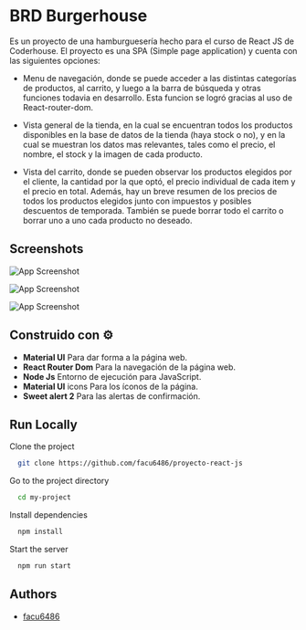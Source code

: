 
# BRD Burgerhouse

Es un proyecto de una hamburguesería hecho para el curso de React JS de Coderhouse. El proyecto es una SPA (Simple page application) y cuenta con las siguientes opciones:

- Menu de navegación, donde se puede acceder a las distintas categorías de productos, al carrito, y luego a la barra de búsqueda y otras funciones todavia en desarrollo. Esta funcion se logró gracias al uso de React-router-dom.

- Vista general de la tienda, en la cual se encuentran todos los productos disponibles en la base de datos de la tienda (haya stock o no), y en la cual se muestran los datos mas relevantes, tales como el precio, el nombre, el stock y la imagen de cada producto.

- Vista del carrito, donde se pueden observar los productos elegidos por el cliente, la cantidad por la que optó, el precio individual de cada item y el precio en total. Además, hay un breve resumen de los precios de todos los productos elegidos junto con impuestos y posibles descuentos de temporada. También se puede borrar todo el carrito o borrar uno a uno cada producto no deseado.


## Screenshots

![App Screenshot](https://firebasestorage.googleapis.com/v0/b/brdreact.appspot.com/o/2022-05-16%20(1).png?alt=media&token=63bb9416-9e7d-4392-91ad-36ca241c88ba)

![App Screenshot](https://firebasestorage.googleapis.com/v0/b/brdreact.appspot.com/o/2022-05-16%20(2).png?alt=media&token=f6a10144-0369-4137-98da-748f415dad5a)

![App Screenshot](https://firebasestorage.googleapis.com/v0/b/brdreact.appspot.com/o/2022-05-16%20(3).png?alt=media&token=340512bf-ba53-4241-a4ce-360e2fad1018)
## Construido con ⚙️

- **Material UI** Para dar forma a la página web.
- **React Router Dom** Para la navegación de la página web.
- **Node Js** Entorno de ejecución para JavaScript.
- **Material UI** icons Para los íconos de la página.
- **Sweet alert 2** Para las alertas de confirmación.


## Run Locally

Clone the project

```bash
  git clone https://github.com/facu6486/proyecto-react-js
```

Go to the project directory

```bash
  cd my-project
```

Install dependencies

```bash
  npm install
```

Start the server

```bash
  npm run start
```


## Authors

- [facu6486](https://github.com/facu6486)

